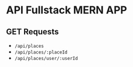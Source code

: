 # API Fullstack MERN APP

## GET Requests

- `/api/places`
- `/api/places/:placeId`
- `/api/places/user/:userId`
